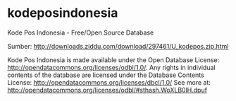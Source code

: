 kodeposindonesia
================

Kode Pos Indonesia - Free/Open Source Database

Sumber: http://downloads.ziddu.com/download/297461/U_kodepos.zip.html

Kode Pos Indonesia is made available under the Open Database License: http://opendatacommons.org/licenses/odbl/1.0/.
Any rights in individual contents of the database are licensed under the Database Contents License:
http://opendatacommons.org/licenses/dbcl/1.0/
See more at: http://opendatacommons.org/licenses/odbl/#sthash.WoXLB0lH.dpuf 
